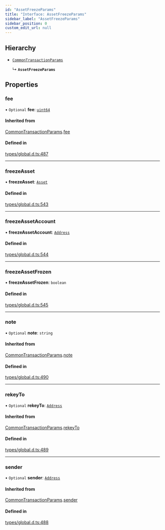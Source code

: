 ```yaml
---
id: "AssetFreezeParams"
title: "Interface: AssetFreezeParams"
sidebar_label: "AssetFreezeParams"
sidebar_position: 0
custom_edit_url: null
---
```


## Hierarchy

- [`CommonTransactionParams`](CommonTransactionParams.md)

  ↳ **`AssetFreezeParams`**

## Properties

### fee

• `Optional` **fee**: [`uint64`](../modules.md#uint64)

#### Inherited from

[CommonTransactionParams](CommonTransactionParams.md).[fee](CommonTransactionParams.md#fee)

#### Defined in

[types/global.d.ts:487](https://github.com/algorand-devrel/tealscript/blob/30e25bd1/types/global.d.ts#L487)

___

### freezeAsset

• **freezeAsset**: [`Asset`](../classes/Asset.md)

#### Defined in

[types/global.d.ts:543](https://github.com/algorand-devrel/tealscript/blob/30e25bd1/types/global.d.ts#L543)

___

### freezeAssetAccount

• **freezeAssetAccount**: [`Address`](../classes/Address.md)

#### Defined in

[types/global.d.ts:544](https://github.com/algorand-devrel/tealscript/blob/30e25bd1/types/global.d.ts#L544)

___

### freezeAssetFrozen

• **freezeAssetFrozen**: `boolean`

#### Defined in

[types/global.d.ts:545](https://github.com/algorand-devrel/tealscript/blob/30e25bd1/types/global.d.ts#L545)

___

### note

• `Optional` **note**: `string`

#### Inherited from

[CommonTransactionParams](CommonTransactionParams.md).[note](CommonTransactionParams.md#note)

#### Defined in

[types/global.d.ts:490](https://github.com/algorand-devrel/tealscript/blob/30e25bd1/types/global.d.ts#L490)

___

### rekeyTo

• `Optional` **rekeyTo**: [`Address`](../classes/Address.md)

#### Inherited from

[CommonTransactionParams](CommonTransactionParams.md).[rekeyTo](CommonTransactionParams.md#rekeyto)

#### Defined in

[types/global.d.ts:489](https://github.com/algorand-devrel/tealscript/blob/30e25bd1/types/global.d.ts#L489)

___

### sender

• `Optional` **sender**: [`Address`](../classes/Address.md)

#### Inherited from

[CommonTransactionParams](CommonTransactionParams.md).[sender](CommonTransactionParams.md#sender)

#### Defined in

[types/global.d.ts:488](https://github.com/algorand-devrel/tealscript/blob/30e25bd1/types/global.d.ts#L488)
